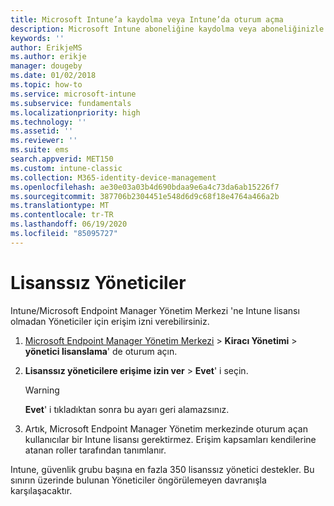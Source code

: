 ```yaml
---
title: Microsoft Intune’a kaydolma veya Intune’da oturum açma
description: Microsoft Intune aboneliğine kaydolma veya aboneliğinizle başlamak için oturum açma.
keywords: ''
author: ErikjeMS
ms.author: erikje
manager: dougeby
ms.date: 01/02/2018
ms.topic: how-to
ms.service: microsoft-intune
ms.subservice: fundamentals
ms.localizationpriority: high
ms.technology: ''
ms.assetid: ''
ms.reviewer: ''
ms.suite: ems
search.appverid: MET150
ms.custom: intune-classic
ms.collection: M365-identity-device-management
ms.openlocfilehash: ae30e03a03b4d690bdaa9e6a4c73da6ab15226f7
ms.sourcegitcommit: 387706b2304451e548d6d9c68f18e4764a466a2b
ms.translationtype: MT
ms.contentlocale: tr-TR
ms.lasthandoff: 06/19/2020
ms.locfileid: "85095727"
---
```

# <a name="unlicensed-admins"></a>Lisanssız Yöneticiler

Intune/Microsoft Endpoint Manager Yönetim Merkezi 'ne Intune lisansı olmadan Yöneticiler için erişim izni verebilirsiniz.

1. [Microsoft Endpoint Manager Yönetim Merkezi](https://go.microsoft.com/fwlink/?linkid=2109431)  >  **Kiracı Yönetimi**  >  **yönetici lisanslama**' de oturum açın.
2. **Lisanssız yöneticilere erişime izin ver**  >  **Evet**' i seçin.
    >[!WARNING]
    >**Evet**' i tıkladıktan sonra bu ayarı geri alamazsınız.

3. Artık, Microsoft Endpoint Manager Yönetim merkezinde oturum açan kullanıcılar bir Intune lisansı gerektirmez. Erişim kapsamları kendilerine atanan roller tarafından tanımlanır.

Intune, güvenlik grubu başına en fazla 350 lisanssız yönetici destekler. Bu sınırın üzerinde bulunan Yöneticiler öngörülemeyen davranışla karşılaşacaktır.




